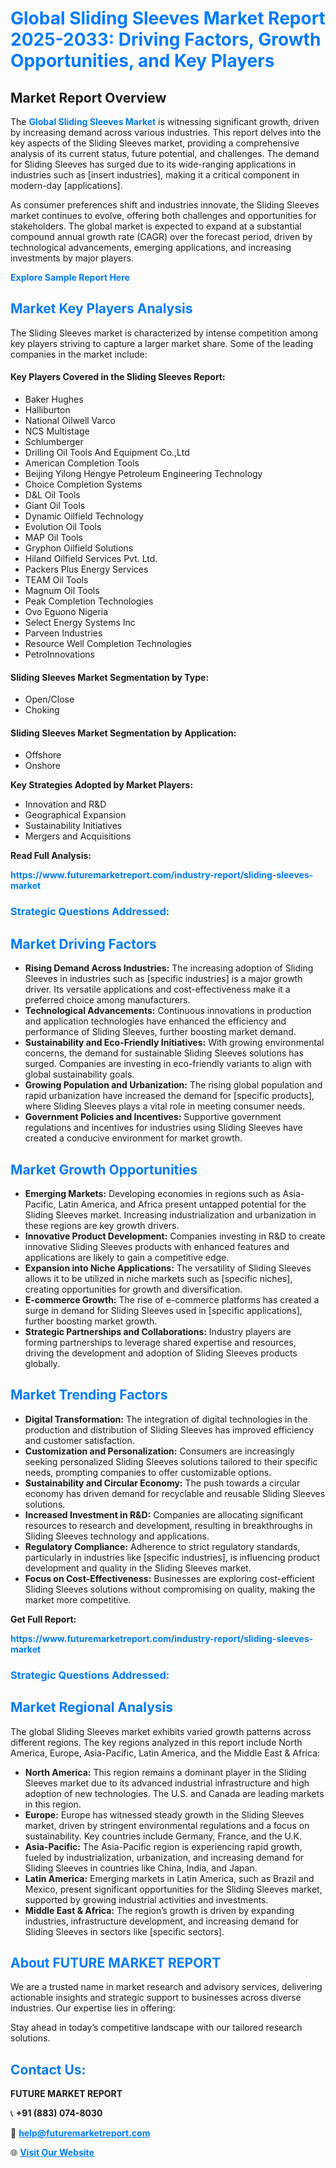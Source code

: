 <h1 style="color: #007BFF;">Global Sliding Sleeves Market Report 2025-2033: Driving Factors, Growth Opportunities, and Key Players</h1>

<section id="overview">
<h2>Market Report Overview</h2>
<p>The <a href="https://www.futuremarketreport.com/industry-report/sliding-sleeves-market" style="color: #007BFF; text-decoration: none;"><strong>Global Sliding Sleeves Market</strong></a> is witnessing significant growth, driven by increasing demand across various industries. This report delves into the key aspects of the Sliding Sleeves market, providing a comprehensive analysis of its current status, future potential, and challenges. The demand for Sliding Sleeves has surged due to its wide-ranging applications in industries such as [insert industries], making it a critical component in modern-day [applications].</p>
<p>As consumer preferences shift and industries innovate, the Sliding Sleeves market continues to evolve, offering both challenges and opportunities for stakeholders. The global market is expected to expand at a substantial compound annual growth rate (CAGR) over the forecast period, driven by technological advancements, emerging applications, and increasing investments by major players.</p>
</section>

<section id="overview">
<p><a href="https://www.futuremarketreport.com/request-sample/reportId=91448" style="color: #007BFF; text-decoration: none;"><strong>Explore Sample Report Here</strong></a></p>
</section>

<section id="key-players">
<h2 style="color: #007BFF;">Market Key Players Analysis</h2>
<p>The Sliding Sleeves market is characterized by intense competition among key players striving to capture a larger market share. Some of the leading companies in the market include:</p>
<h4>Key Players Covered in the Sliding Sleeves Report:</h4>
<ul><li>Baker Hughes</li><li>Halliburton</li><li>National Oilwell Varco</li><li>NCS Multistage</li><li>Schlumberger</li><li>Drilling Oil Tools And Equipment Co.,Ltd</li><li>American Completion Tools</li><li>Beijing Yilong Hengye Petroleum Engineering Technology</li><li>Choice Completion Systems</li><li>D&amp;L Oil Tools</li><li>Giant Oil Tools</li><li>Dynamic Oilfield Technology</li><li>Evolution Oil Tools</li><li>MAP Oil Tools</li><li>Gryphon Oilfield Solutions</li><li>Hiland Oilfield Services Pvt. Ltd.</li><li>Packers Plus Energy Services</li><li>TEAM Oil Tools</li><li>Magnum Oil Tools</li><li>Peak Completion Technologies</li><li>Ovo Eguono Nigeria</li><li>Select Energy Systems Inc</li><li>Parveen Industries</li><li>Resource Well Completion Technologies</li><li>PetroInnovations</li></ul>
<h4>Sliding Sleeves Market Segmentation by Type:</h4>
<ul><li>Open/Close</li><li>Choking</li></ul>

<h4>Sliding Sleeves Market Segmentation by Application:</h4>
<ul><li>Offshore</li><li>Onshore</li></ul>
<p><strong>Key Strategies Adopted by Market Players:</strong></p>
<ul>
<li>Innovation and R&D</li>
<li>Geographical Expansion</li>
<li>Sustainability Initiatives</li>
<li>Mergers and Acquisitions</li>
</ul>
</section>

<section>
<p><strong>Read Full Analysis: </strong></p><a href="https://www.futuremarketreport.com/industry-report/sliding-sleeves-market" style="color: #007BFF; text-decoration: none;"><strong>https://www.futuremarketreport.com/industry-report/sliding-sleeves-market</strong></a>
<h3 style="color: #007BFF;">Strategic Questions Addressed:</h3>
</section>

<section id="driving-factors">
<h2 style="color: #007BFF;">Market Driving Factors</h2>
<ul>
<li><strong>Rising Demand Across Industries:</strong> The increasing adoption of Sliding Sleeves in industries such as [specific industries] is a major growth driver. Its versatile applications and cost-effectiveness make it a preferred choice among manufacturers.</li>
<li><strong>Technological Advancements:</strong> Continuous innovations in production and application technologies have enhanced the efficiency and performance of Sliding Sleeves, further boosting market demand.</li>
<li><strong>Sustainability and Eco-Friendly Initiatives:</strong> With growing environmental concerns, the demand for sustainable Sliding Sleeves solutions has surged. Companies are investing in eco-friendly variants to align with global sustainability goals.</li>
<li><strong>Growing Population and Urbanization:</strong> The rising global population and rapid urbanization have increased the demand for [specific products], where Sliding Sleeves plays a vital role in meeting consumer needs.</li>
<li><strong>Government Policies and Incentives:</strong> Supportive government regulations and incentives for industries using Sliding Sleeves have created a conducive environment for market growth.</li>
</ul>
</section>

<section id="growth-opportunities">
<h2 style="color: #007BFF;">Market Growth Opportunities</h2>
<ul>
<li><strong>Emerging Markets:</strong> Developing economies in regions such as Asia-Pacific, Latin America, and Africa present untapped potential for the Sliding Sleeves market. Increasing industrialization and urbanization in these regions are key growth drivers.</li>
<li><strong>Innovative Product Development:</strong> Companies investing in R&D to create innovative Sliding Sleeves products with enhanced features and applications are likely to gain a competitive edge.</li>
<li><strong>Expansion into Niche Applications:</strong> The versatility of Sliding Sleeves allows it to be utilized in niche markets such as [specific niches], creating opportunities for growth and diversification.</li>
<li><strong>E-commerce Growth:</strong> The rise of e-commerce platforms has created a surge in demand for Sliding Sleeves used in [specific applications], further boosting market growth.</li>
<li><strong>Strategic Partnerships and Collaborations:</strong> Industry players are forming partnerships to leverage shared expertise and resources, driving the development and adoption of Sliding Sleeves products globally.</li>
</ul>
</section>

<section id="trending-factors">
<h2 style="color: #007BFF;">Market Trending Factors</h2>
<ul>
<li><strong>Digital Transformation:</strong> The integration of digital technologies in the production and distribution of Sliding Sleeves has improved efficiency and customer satisfaction.</li>
<li><strong>Customization and Personalization:</strong> Consumers are increasingly seeking personalized Sliding Sleeves solutions tailored to their specific needs, prompting companies to offer customizable options.</li>
<li><strong>Sustainability and Circular Economy:</strong> The push towards a circular economy has driven demand for recyclable and reusable Sliding Sleeves solutions.</li>
<li><strong>Increased Investment in R&D:</strong> Companies are allocating significant resources to research and development, resulting in breakthroughs in Sliding Sleeves technology and applications.</li>
<li><strong>Regulatory Compliance:</strong> Adherence to strict regulatory standards, particularly in industries like [specific industries], is influencing product development and quality in the Sliding Sleeves market.</li>
<li><strong>Focus on Cost-Effectiveness:</strong> Businesses are exploring cost-efficient Sliding Sleeves solutions without compromising on quality, making the market more competitive.</li>
</ul>
</section>

<section>
<p><strong>Get Full Report: </strong></p><a href="https://www.futuremarketreport.com/industry-report/sliding-sleeves-market" style="color: #007BFF; text-decoration: none;"><strong>https://www.futuremarketreport.com/industry-report/sliding-sleeves-market</strong></a>
<h3 style="color: #007BFF;">Strategic Questions Addressed:</h3>
</section>


<section id="regional-analysis">
<h2 style="color: #007BFF;">Market Regional Analysis</h2>
<p>The global Sliding Sleeves market exhibits varied growth patterns across different regions. The key regions analyzed in this report include North America, Europe, Asia-Pacific, Latin America, and the Middle East & Africa:</p>
<ul>
<li><strong>North America:</strong> This region remains a dominant player in the Sliding Sleeves market due to its advanced industrial infrastructure and high adoption of new technologies. The U.S. and Canada are leading markets in this region.</li>
<li><strong>Europe:</strong> Europe has witnessed steady growth in the Sliding Sleeves market, driven by stringent environmental regulations and a focus on sustainability. Key countries include Germany, France, and the U.K.</li>
<li><strong>Asia-Pacific:</strong> The Asia-Pacific region is experiencing rapid growth, fueled by industrialization, urbanization, and increasing demand for Sliding Sleeves in countries like China, India, and Japan.</li>
<li><strong>Latin America:</strong> Emerging markets in Latin America, such as Brazil and Mexico, present significant opportunities for the Sliding Sleeves market, supported by growing industrial activities and investments.</li>
<li><strong>Middle East & Africa:</strong> The region’s growth is driven by expanding industries, infrastructure development, and increasing demand for Sliding Sleeves in sectors like [specific sectors].</li>
</ul>
</section>

<footer>
<h2 style="color: #007BFF;">About FUTURE MARKET REPORT</h2>
<p>We are a trusted name in market research and advisory services, delivering actionable insights and strategic support to businesses across diverse industries. Our expertise lies in offering:</p>

<p>Stay ahead in today’s competitive landscape with our tailored research solutions.</p>

<h2 style="color: #007BFF;">Contact Us:</h2>
<p><strong>FUTURE MARKET REPORT</strong></p>
<p>📞 <strong>+91 (883) 074-8030</strong></p>
<p>📧 <strong><a href="mailto:help@futuremarketreport.com" style="color: #007BFF;">help@futuremarketreport.com</a></strong></p>
<p>🌐 <strong><a href="https://www.futuremarketreport.com/" style="color: #007BFF;">Visit Our Website</a></strong></p>
</footer>